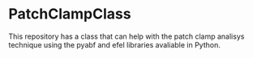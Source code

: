 # PatchClampClass
This repository has a class that can help with the patch clamp analisys technique using the pyabf and efel libraries avaliable in Python.
